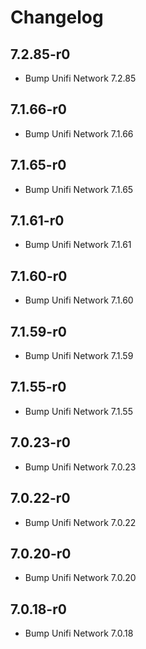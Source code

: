 # Changelog

## 7.2.85-r0

- Bump Unifi Network 7.2.85

## 7.1.66-r0

- Bump Unifi Network 7.1.66

## 7.1.65-r0

- Bump Unifi Network 7.1.65

## 7.1.61-r0

- Bump Unifi Network 7.1.61

## 7.1.60-r0

- Bump Unifi Network 7.1.60

## 7.1.59-r0

- Bump Unifi Network 7.1.59

## 7.1.55-r0

- Bump Unifi Network 7.1.55

## 7.0.23-r0

- Bump Unifi Network 7.0.23

## 7.0.22-r0

- Bump Unifi Network 7.0.22

## 7.0.20-r0

- Bump Unifi Network 7.0.20

## 7.0.18-r0

- Bump Unifi Network 7.0.18
